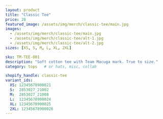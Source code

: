 ```yaml
---
layout: product
title: "Classic Tee"
price: 28
featured_image: /assets/img/merch/classic-tee/main.jpg
images:
  - /assets/img/merch/classic-tee/main.jpg
  - /assets/img/merch/classic-tee/alt-1.jpg
  - /assets/img/merch/classic-tee/alt-2.jpg
sizes: [XS, S, M, L, XL, 2XL]

sku: TM-TEE-001
description: "Soft cotton tee with Team Macuga mark. True to size."
category: tops   # or hats, misc, collab

shopify_handle: classic-tee
variant_ids:
  XS: 12345678900021
  S:  2853027_21002
  M:  2853027_21008
  L:  12345678900024
  XL: 12345678900025
  2XL: 12345678900026
---
```

